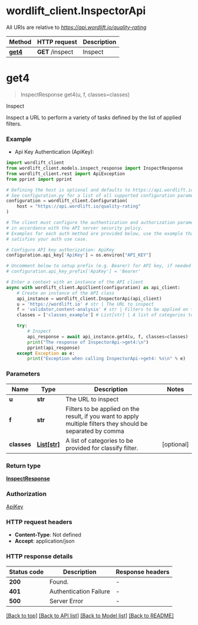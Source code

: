 # wordlift_client.InspectorApi

All URIs are relative to *https://api.wordlift.io/quality-rating*

Method | HTTP request | Description
------------- | ------------- | -------------
[**get4**](InspectorApi.md#get4) | **GET** /inspect | Inspect


# **get4**
> InspectResponse get4(u, f, classes=classes)

Inspect

Inspect a URL to perform a variety of tasks defined by the list of applied filters.

### Example

* Api Key Authentication (ApiKey):

```python
import wordlift_client
from wordlift_client.models.inspect_response import InspectResponse
from wordlift_client.rest import ApiException
from pprint import pprint

# Defining the host is optional and defaults to https://api.wordlift.io/quality-rating
# See configuration.py for a list of all supported configuration parameters.
configuration = wordlift_client.Configuration(
    host = "https://api.wordlift.io/quality-rating"
)

# The client must configure the authentication and authorization parameters
# in accordance with the API server security policy.
# Examples for each auth method are provided below, use the example that
# satisfies your auth use case.

# Configure API key authorization: ApiKey
configuration.api_key['ApiKey'] = os.environ["API_KEY"]

# Uncomment below to setup prefix (e.g. Bearer) for API key, if needed
# configuration.api_key_prefix['ApiKey'] = 'Bearer'

# Enter a context with an instance of the API client
async with wordlift_client.ApiClient(configuration) as api_client:
    # Create an instance of the API class
    api_instance = wordlift_client.InspectorApi(api_client)
    u = 'https://wordlift.io' # str | The URL to inspect
    f = 'validator,content-analysis' # str | Filters to be applied on the result, if you want to apply multiple filters they should be separated by comma
    classes = ['classes_example'] # List[str] | A list of categories to be provided for classify filter. (optional)

    try:
        # Inspect
        api_response = await api_instance.get4(u, f, classes=classes)
        print("The response of InspectorApi->get4:\n")
        pprint(api_response)
    except Exception as e:
        print("Exception when calling InspectorApi->get4: %s\n" % e)
```



### Parameters


Name | Type | Description  | Notes
------------- | ------------- | ------------- | -------------
 **u** | **str**| The URL to inspect | 
 **f** | **str**| Filters to be applied on the result, if you want to apply multiple filters they should be separated by comma | 
 **classes** | [**List[str]**](str.md)| A list of categories to be provided for classify filter. | [optional] 

### Return type

[**InspectResponse**](InspectResponse.md)

### Authorization

[ApiKey](../README.md#ApiKey)

### HTTP request headers

 - **Content-Type**: Not defined
 - **Accept**: application/json

### HTTP response details

| Status code | Description | Response headers |
|-------------|-------------|------------------|
**200** | Found. |  -  |
**401** | Authentication Failure |  -  |
**500** | Server Error |  -  |

[[Back to top]](#) [[Back to API list]](../README.md#documentation-for-api-endpoints) [[Back to Model list]](../README.md#documentation-for-models) [[Back to README]](../README.md)

